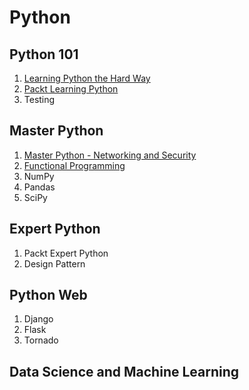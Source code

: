 # Python

## Python 101

1. [Learning Python the Hard Way](Python101/README.md)
2. [Packt Learning Python](PACKT_Learning_Python/README.md)
3. Testing

## Master Python
1. [Master Python - Networking and Security](Master_Python/README.md)
2. [Functional Programming](Functional_Python_Programming/README.md)
3. NumPy
4. Pandas
5. SciPy


## Expert Python
1. Packt Expert Python
2. Design Pattern

## Python Web
1. Django
2. Flask
3. Tornado

## Data Science and Machine Learning
